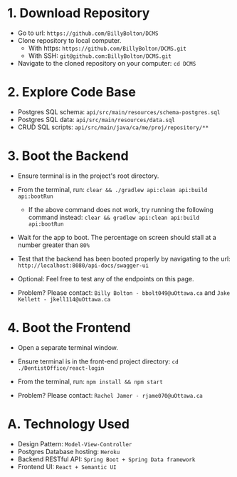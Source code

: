 
# 1. Download Repository

- Go to url: `https://github.com/BillyBolton/DCMS`
- Clone repository to local computer.
  - With https: `https://github.com/BillyBolton/DCMS.git`
  - With SSH: `git@github.com:BillyBolton/DCMS.git`
- Navigate to the cloned repository on your computer: `cd DCMS`

# 2. Explore Code Base

- Postgres SQL schema: `api/src/main/resources/schema-postgres.sql`
- Postgres SQL data: `api/src/main/resources/data.sql`
- CRUD SQL scripts: `api/src/main/java/ca/me/proj/repository/**`

# 3. Boot the Backend

- Ensure terminal is in the project's root directory.
- From the terminal, run: `clear && ./gradlew api:clean api:build api:bootRun`
  - If the above command does not work, try running the following command instead: `clear && gradlew api:clean api:build api:bootRun`
- Wait for the app to boot. The percentage on screen should stall at a number greater than `80%`
- Test that the backend has been booted properly by navigating to the url: `http://localhost:8080/api-docs/swagger-ui`
- Optional: Feel free to test any of the endpoints on this page.

- Problem? Please contact: `Billy Bolton - bbolt049@uOttawa.ca` and `Jake Kellett - jkell114@uOttawa.ca`

# 4. Boot the Frontend

- Open a separate terminal window.
- Ensure terminal is in the front-end project directory: `cd ./DentistOffice/react-login`
- From the terminal, run: `npm install && npm start`

- Problem? Please contact: `Rachel Jamer - rjame070@uOttawa.ca`

# A. Technology Used

- Design Pattern: `Model-View-Controller`
- Postgres Database hosting: `Heroku`
- Backend RESTful API: `Spring Boot + Spring Data framework`
- Frontend UI: `React + Semantic UI`
